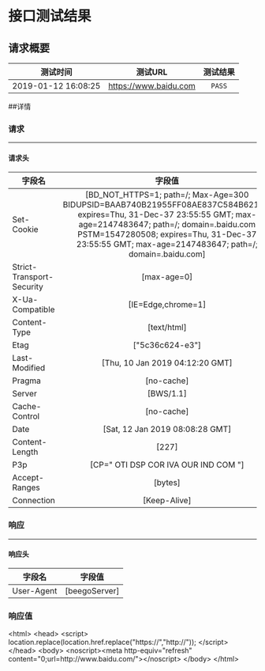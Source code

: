 # 接口测试结果

## 请求概要
|测试时间|测试URL|测试结果|
|--------|:-----:|:-----:|
|2019-01-12 16:08:25|https://www.baidu.com|`PASS`

##详情
### 请求
***
#### 请求头
|字段名|字段值|
|--------|:-----:|
|Set-Cookie|[BD_NOT_HTTPS=1; path=/; Max-Age=300 BIDUPSID=BAAB740B21955FF08AE837C584B62160; expires=Thu, 31-Dec-37 23:55:55 GMT; max-age=2147483647; path=/; domain=.baidu.com PSTM=1547280508; expires=Thu, 31-Dec-37 23:55:55 GMT; max-age=2147483647; path=/; domain=.baidu.com]|
|Strict-Transport-Security|[max-age=0]|
|X-Ua-Compatible|[IE=Edge,chrome=1]|
|Content-Type|[text/html]|
|Etag|[&#34;5c36c624-e3&#34;]|
|Last-Modified|[Thu, 10 Jan 2019 04:12:20 GMT]|
|Pragma|[no-cache]|
|Server|[BWS/1.1]|
|Cache-Control|[no-cache]|
|Date|[Sat, 12 Jan 2019 08:08:28 GMT]|
|Content-Length|[227]|
|P3p|[CP=&#34; OTI DSP COR IVA OUR IND COM &#34;]|
|Accept-Ranges|[bytes]|
|Connection|[Keep-Alive]|



### 响应

***
#### 响应头
|字段名|字段值|
|--------|:-----:|
|User-Agent|[beegoServer]|

### 响应值


<div class="col-md-12" >
    <div class="ibox ">
        <div class="ibox-content dot-ellipsis truncate fh-200" id="response">
            <p>
&lt;html&gt;
&lt;head&gt;
	&lt;script&gt;
		location.replace(location.href.replace(&#34;https://&#34;,&#34;http://&#34;));
	&lt;/script&gt;
&lt;/head&gt;
&lt;body&gt;
	&lt;noscript&gt;&lt;meta http-equiv=&#34;refresh&#34; content=&#34;0;url=http://www.baidu.com/&#34;&gt;&lt;/noscript&gt;
&lt;/body&gt;
&lt;/html&gt;
            </p>
        </div>
    </div>
</div>